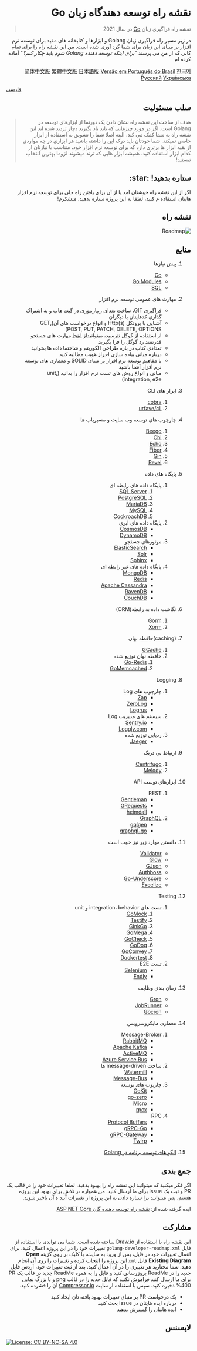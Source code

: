 <h1 lang="fa" dir="rtl" align="right">نقشه راه توسعه دهندگاه زبان Go</h1>
<blockquote lang="fa" dir="rtl" align="right">
    <p>نقشه راه فراگیری زبان <a href="https://golang.org/">Go</a> در سال 2021</p>
</blockquote>
<p lang="fa" dir="rtl" align="right">در زیر مسیر راه فراگیری زبان Golang و ابزارها و کتابخانه های مفید برای توسعه نرم افزار بر مبنای این زبان برای شما گرد آوری شده است. من این نقشه راه را برای تمام کانی که از من می پرسند &quot;<em>برای اینکه توسعه دهنده Golang شوم باید چکار کنم؟</em>&quot; آماده کرده ام</p>
<p lang="fa" dir="rtl" align="right">
    <a href="./i18n/zh-CN/ReadMe-zh-CN.md">简体中文版</a>
    <a href="./i18n/zh-TW/ReadMe-zh-TW.md">繁體中文版</a>
    <a href="./i18n/ja-JP/ReadMe-ja-JP.md">日本語版</a>
    <a href="./i18n/pt-BR/ReadMe-pt-BR.md">Versão em Português do Brasil</a>
    <a href="./i18n/ko-KR/ReadMe-ko-KR.md">한국어</a>
    <a href="./i18n/ru-RU/ReadMe-ru-RU.md">Русский</a>
    <a href="./i18n/uk-UA/ReadMe-uk-UA.md">Українська</a></p>
    <a href="./i18n/uk-UA/ReadMe-fa-IR.md">فارسی</a></p>
<h2 lang="fa" dir="rtl" align="right">سلب مسئولیت</h2>
<blockquote lang="fa" dir="rtl" align="right">
    <p>هدف از ساخت این نقشه راه نشان دادن یک دورنما از ابزارهای توسعه در Golang است. اگر در مورد چیزهایی که باید یاد بگیرید دچار تردید شده اید این نقشه راه به شما کمک می کند. البته اصلا شما را تشویق به استفاده از ابزار خاصی نمیکند. شما خودتان باید درک این را داشته باشید هر ابزاری در چه مواردی از بقیه ابزار ها برتری دارد که برای توسعه نرم افزار خود، متناسب با نیازتان از کدام ابزار استفاده کنید. همیشه ابزار هایی که ترند میشوند لزوما بهترین انتخاب نیستند! </p>
</blockquote>
<h2 lang="fa" dir="rtl" align="right">ستاره بدهید! :star:</h2>
<p lang="fa" dir="rtl" align="right">اگر از این نقشه راه خوشتان آمد یا از آن برای یافتن راه حلی برای توسعه نرم افزار هایتان استفاده م کنید، لطفا به این پروژه ستاره بدهید. متشکرم!</p>
<h2 lang="fa" dir="rtl" align="right">نقشه راه</h2>
<p lang="fa" dir="rtl" align="right"><img src="./golang-developer-roadmap-fa-IR.png" alt="Roadmap"></p>
<h2 lang="fa" dir="rtl" align="right">منابع</h2>
<ol lang="fa" dir="rtl" align="right">
    <li><p>پیش نیازها</p>
        <ul>
            <li><a href="https://golangbot.com/">Go</a></li>
            <li><a href="https://blog.golang.org/using-go-modules">Go Modules</a></li>
            <li><a href="https://www.w3schools.com/sql/default.asp">SQL</a></li>
        </ul>
    </li>
    <li><p>مهارت های عمومی توسعه نرم افزار</p>
        <ul>
            <li>فراگیری GIT، ساخت تعدای ریپازیتوری در گیت هاب و به اشتراک گذاری کدهایتان با دیگران</li>
            <li>آشنایی با پروتکل Http(s) و انواع درخواست های آن(GET, POST, PUT, PATCH, DELETE, OPTIONS)</li>
            <li>از استفاده از گوگل نترسید، میتوانیداز <a href="http://www.powersearchingwithgoogle.com/">اینجا</a> مهارت های جستجو قدرتمند رد گوگل را فرا بگیرید</li>
            <li>تعدادی کتاب در باره طراحی الگوریتم و شاختما داده ها بخوانید</li>
            <li>درباره مبانی پیاده سازی احراز هویت مطالبه کنید</li>
            <li>با مفاهیم توسعه نرم افزار بر مبنای SOLID و معماری های توسعه نرم افزار آشنا باشید</li>
            <li>مبانی و انواع روش های تست نرم افزار را بدانید (unit, integration, e2e)</li>
        </ul>
    </li>
    <li><p>ابزار های CLI</p>
        <ol>
            <li><a href="https://github.com/spf13/cobra">cobra</a></li>
            <li><a href="https://github.com/urfave/cli">urfave/cli</a></li>
        </ol>
    </li>
    <li><p>چارچوب های توسعه وب سایت و مسیریاب ها</p>
        <ol>
            <li><a href="https://github.com/beego/beego">Beego</a></li>
            <li><a href="https://github.com/go-chi/chi">Chi</a></li>
            <li><a href="https://github.com/labstack/echo">Echo</a></li>
            <li><a href="https://github.com/gofiber/fiber">Fiber</a></li>
            <li><a href="https://github.com/gin-gonic/gin">Gin</a></li>
            <li><a href="https://github.com/revel/revel">Revel</a></li>
        </ol>
    </li>
    <li><p>پایگاه های داده</p>
        <ol>
            <li>پایگاه داده های رابطه ای<ol>
                <li><a href="https://www.microsoft.com/en-us/sql-server/sql-server-2017">SQL Server</a></li>
                <li><a href="https://www.postgresql.org/">PostgreSQL</a></li>
                <li><a href="https://mariadb.org/">MariaDB</a></li>
                <li><a href="https://www.mysql.com/">MySQL</a></li>
                <li><a href="https://www.cockroachlabs.com/">CockroachDB</a> </li>
            </ol>
            </li>
            <li>پایگاه داده های ابری<ul>
                <li><a href="https://docs.microsoft.com/en-us/azure/cosmos-db">CosmosDB</a></li>
                <li><a href="https://aws.amazon.com/dynamodb/">DynamoDB</a></li>
            </ul>
            </li>
            <li>موتورهای جستجو<ul>
                <li><a href="https://www.elastic.co/">ElasticSearch</a></li>
                <li><a href="http://lucene.apache.org/solr/">Solr</a></li>
                <li><a href="http://sphinxsearch.com/">Sphinx</a></li>
            </ul>
            </li>
            <li>پایگاه داده های غیر رابطه ای<ul>
                <li><a href="https://www.mongodb.com/">MongoDB</a></li>
                <li><a href="https://redis.io/">Redis</a></li>
                <li><a href="http://cassandra.apache.org/">Apache Cassandra</a></li>
                <li><a href="https://github.com/ravendb/ravendb">RavenDB</a></li>
                <li><a href="http://couchdb.apache.org/">CouchDB</a></li>
            </ul>
            </li>
        </ol>
    </li>
    <li><p>نگاشت داده به رابطه(ORM)</p>
        <ol>
            <li><a href="https://github.com/go-gorm/gorm">Gorm</a></li>
            <li><a href="https://github.com/go-xorm/xorm">Xorm</a></li>
        </ol>
    </li>
    <li><p>(caching)حافظه نهان</p>
        <ol>
            <li><a href="https://github.com/bluele/gcache">GCache</a></li>
            <li>حافظه نهان توزیع شده<ol>
                <li><a href="https://github.com/go-redis/redis">Go-Redis</a></li>
                <li><a href="https://github.com/bradfitz/gomemcache">GoMemcached</a></li>
            </ol>
            </li>
        </ol>
    </li>
    <li><p>Logging</p>
        <ol>
            <li>چارچوب های Log<ul>
                <li><a href="https://github.com/uber-go/zap">Zap</a></li>
                <li><a href="https://github.com/rs/zerolog">ZeroLog</a></li>
                <li><a href="https://github.com/sirupsen/logrus">Logrus</a></li>
            </ul>
            </li>
            <li>سیستم های مدیریت Log<ul>
                <li><a href="http://sentry.io">Sentry.io</a></li>
                <li><a href="https://loggly.com">Loggly.com</a></li>
            </ul>
            </li>
            <li>ردیابی توزیع شده<ul>
                <li><a href="https://www.jaegertracing.io/">Jaeger</a></li>
            </ul>
            </li>
        </ol>
    </li>
    <li><p>ارتباط بی درنگ</p>
        <ol>
            <li><a href="https://github.com/centrifugal/centrifugo">Centrifugo</a></li>
            <li><a href="https://github.com/olahol/melody">Melody</a></li>
        </ol>
    </li>
    <li><p>ابزارهای توسعه API</p>
        <ol>
            <li>REST<ul>
                <li><a href="https://github.com/h2non/gentleman">Gentleman</a></li>
                <li><a href="https://github.com/kennethreitz/grequests">GRequests</a></li>
                <li><a href="https://github.com/gojek/heimdall">heimdall</a></li>
            </ul>
            </li>
            <li><a href="https://graphql.org/">GraphQL</a><ul>
                <li><a href="https://github.com/99designs/gqlgen">gqlgen</a></li>
                <li><a href="https://github.com/graph-gophers/graphql-go">graphql-go</a></li>
            </ul>
            </li>
        </ol>
    </li>
    <li><p>دانستن موارد زیر نیز خوب است</p>
        <ul>
            <li><a href="https://github.com/go-playground/validator">Validator</a></li>
            <li><a href="https://github.com/pytorch/glow">Glow</a></li>
            <li><a href="https://github.com/tidwall/gjson">GJson</a></li>
            <li><a href="https://github.com/volatiletech/authboss">Authboss</a></li>
            <li><a href="https://github.com/ahl5esoft/golang-underscore">Go-Underscore</a></li>
            <li><a href="https://github.com/xuri/excelize">Excelize</a></li>
        </ul>
    </li>
    <li><p>Testing</p>
        <ol>
            <li>تست های integration، behavior و unit<ol>
                <li><a href="https://github.com/golang/mock">GoMock</a></li>
                <li><a href="https://github.com/stretchr/testify">Testify</a></li>
                <li><a href="https://github.com/onsi/ginkgo">GinkGo</a></li>
                <li><a href="https://github.com/onsi/gomega">GoMega</a></li>
                <li><a href="https://github.com/go-check/check">GoCheck</a></li>
                <li><a href="https://github.com/DATA-DOG/godog">GoDog</a></li>
                <li><a href="https://github.com/smartystreets/goconvey">GoConvey</a></li>
                <li><a href="https://github.com/ory/dockertest">Dockertest</a></li>
            </ol>
            </li>
            <li>تست E2E<ul>
                <li><a href="https://github.com/tebeka/selenium">Selenium</a></li>
                <li><a href="https://github.com/viant/endly">Endly</a></li>
            </ul>
            </li>
        </ol>
    </li>
    <li><p>زمان بندی وظایف</p>
        <ul>
            <li><a href="https://github.com/roylee0704/gron">Gron</a></li>
            <li><a href="https://github.com/bamzi/jobrunner">JobRunner</a></li>
            <li><a href="https://github.com/go-co-op/gocron">Gocron</a></li>
        </ul>
    </li>
    <li><p>معماری مایکروسرویس</p>
        <ol>
            <li>Message-Broker<ul>
                <li><a href="https://www.rabbitmq.com/tutorials/tutorial-one-go.html">RabbitMQ</a></li>
                <li><a href="https://kafka.apache.org/">Apache Kafka</a></li>
                <li><a href="https://github.com/apache/activemq">ActiveMQ</a></li>
                <li><a href="https://docs.microsoft.com/en-us/azure/service-bus-messaging/service-bus-messaging-overview">Azure Service Bus</a></li>
            </ul>
            </li>
            <li>ساخت message-driven ها<ul>
                <li><a href="https://github.com/ThreeDotsLabs/watermill">Watermill</a></li>
                <li><a href="https://github.com/vardius/message-bus">Message-Bus</a></li>
            </ul>
            </li>
            <li>چارپوب های توسعه<ul>
                <li><a href="https://github.com/go-kit/kit">GoKit</a></li>
                <li><a href="https://github.com/tal-tech/go-zero">go-zero</a></li>
                <li><a href="https://github.com/micro/go-micro">Micro</a></li>
                <li><a href="https://github.com/smallnest/rpcx">rpcx</a></li>
            </ul>
            </li>
            <li>RPC<ul>
                <li><a href="https://github.com/protocolbuffers/protobuf">Protocol Buffers</a></li>
                <li><a href="https://github.com/grpc/grpc-go">gRPC-Go</a></li>
                <li><a href="https://github.com/grpc-ecosystem/grpc-gateway">gRPC-Gateway</a></li>
                <li><a href="https://github.com/twitchtv/twirp">Twirp</a></li>
            </ul>
            </li>
        </ol>
    </li>
    <li><p><a href="https://github.com/tmrts/go-patterns">الگو های توسعه برنامه در Golang</a></p>
    </li>
</ol>
<h2 lang="fa" dir="rtl" align="right">جمع بندی</h2>
<p lang="fa" dir="rtl" align="right">اگر فکر میکنید که میتوانید این نقشه راه را بهبود بدهید، لطفا تغییرات خود را در قالب یک PR و ثبت یک issue برای ما ارسال کنید. من همواره در تلاش برای بهبود این پروژه هستم، پس میتوانید برا ستاره دادن به این پروژه از تغییرات آیند ه آن باخبر شوید.</p>
<p lang="fa" dir="rtl" align="right">ایده گرفته شده از: <a href="https://github.com/MoienTajik/AspNetCore-Developer-Roadmap">نقشه راه توسعه دهنده گان ASP.NET Core</a></p>
<h2 lang="fa" dir="rtl" align="right">مشارکت</h2>
<p lang="fa" dir="rtl" align="right">این نقشه راه با استفاده از <a href="https://www.draw.io/">Draw.io</a> ساخته شده است. شما می تواندی با استفاده از فایل <code>golang-developer-roadmap.xml</code> تغییرات خود را در این پروژه اعمال کنید. برای اعمال تغییرات خود در فایل، پس از ورود به سایت، با کلیک بر روی گزینه <strong>Open Existing Diagram</strong> فایل <code>xml</code> این پروژه را انتخاب کرده و تغییرات را روی آن انجام دهید. شما مختارید هر تغییری را در آن اعمال کنید. بعد از ثبت تغییرات خود، آردس فایل جدید را در ReadMe بروزرسانی کنید و فایل را به همره ReadMe جدید در قالب یک PR برای ما ارسال کنید فراموش نکنید که فایل جدید را در قالب png و با بزرگ نمایی 400% ذخیره کنید. سپس با استفاده از سایت  <a href="https://compressor.io/compress">Compressor.io</a> آن را فشرده کنید.</p>
<ul lang="fa" dir="rtl" align="right">
    <li>یک درخواست PR بر منبای تغییرات بهبود یافته تان ایجاد کنید</li>
    <li>درباره ایده هایتان در issue بحث کنید</li>
    <li>ایده هایتان را گسترش بدهید</li>
</ul>
<h2 lang="fa" dir="rtl" align="right">لایسنس</h2>
<p><a href="https://creativecommons.org/licenses/by-nc-sa/4.0/"><img src="https://img.shields.io/badge/License-CC%20BY--NC--SA%204.0-lightgrey.svg" alt="License: CC BY-NC-SA 4.0"></a></p>
